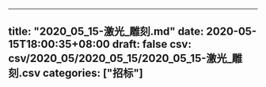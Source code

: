 
---
title: "2020_05_15-激光_雕刻.md"
date: 2020-05-15T18:00:35+08:00
draft: false
csv: csv/2020_05/2020_05_15/2020_05_15-激光_雕刻.csv
categories: ["招标"]
---
